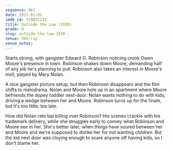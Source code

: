 ```yaml
---
sequence: 967
date: 2021-01-01
imdb_id: tt0021224
title: Outside the Law (1930)
grade: D
slug: outside-the-law-1930
venue: VHS-rip
venue_notes:
---
```


Starts strong, with gangster Edward G. Robinson noticing crook Owen Moore's presence in town. Robinson shakes down Moore, demanding half of any job he's planning to pull. Robinson also takes an interest in Moore's moll, played by Mary Nolan.

<!-- end -->

A nice gangster picture setup, but then Robinson disappears and the film shifts to melodrama. Nolan and Moore hole up in an apartment where Moore befriends the dopey toddler next-door. Nolan wants nothing to do with kids, driving a wedge between her and Moore. Robinson turns up for the finale, but it's too little, too late.

How did Nolan rate top billing over Robinson? His scenes crackle with his trademark delivery, while she struggles early to convey what Robinson and Moore see in her. She's better later, when things have soured between her and Moore and we're supposed to dislike her for not wanting children. But the kid next door was cloying enough to scare anyone off having kids, so I don't blame her.
